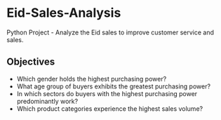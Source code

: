 # Eid-Sales-Analysis
Python Project - Analyze the Eid sales to improve customer service and sales.

## Objectives

* Which gender holds the highest purchasing power?
* What age group of buyers exhibits the greatest purchasing power?
* In which sectors do buyers with the highest purchasing power predominantly work?
* Which product categories experience the highest sales volume?
